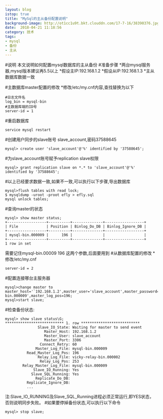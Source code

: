 ```yaml
---
layout: blog
istop: true
title: "MySql的主从备份配置说明"
background-image: http://ot1cc1u9t.bkt.clouddn.com/17-7-16/38390376.jpg
date:  2018-04-21 11:18:56
category: 技术
tags:
- mysql
- 备份
- 主从
---
```


#说明
本文说明如何配置mysql数据库的主从备份
#准备步骤
*两台mysql服务器,mysql版本建议再5.5以上
*假设主IP:192.168.1.2
*假设从IP:192.168.1.3
*主从数据库数据一致

#主数据库master配置的修改
*修改/etc/my.cnf内容,查找替换为以下
```
#日志文件名
log_bin = mysql-bin
#主数据库端的ID号
server-id = 1
```
#重启数据库
```
service mysql restart
```
#创建用户同步的slave账号 slave_account,密码37588645
```
mysql> create user 'slave_account'@'%' identified by '37588645';
```
#为slave_account账号赋予replication slave权限
```
mysql> grant replication slave on *.* to 'slave_account'@'%' identified by '37588645';
```
#以上已经要求数据一致,如果不一致,可以执行以下步骤,导出数据库
```
mysql>flush tables with read lock;
$ mysqldump -uroot -proot efly > efly.sql
mysql unlock tables;
```
#查询master的状态
```
mysql> show master status;  
+------------------+----------+--------------+------------------+  
| File             | Position | Binlog_Do_DB | Binlog_Ignore_DB |  
+------------------+----------+--------------+------------------+  
| mysql-bin.000009 |      196 |              |                  |  
+------------------+----------+--------------+------------------+  
1 row in set
```
需要记住mysql-bin.00009 196 这两个参数,后面要用到
#从数据库配置的修改
*修改/etc/my.cnf
```
server-id = 2
```
#配置连接哪台主服务器
```
mysql>change master to master_host='`192.168.1.2',master_user='slave_account',master_password='37588645',master_log_file='mysql-bin.000009',master_log_pos=196;
mysql>start slave;
```
#检查备份状态:
```
mysql> show slave status\G;
*************************** 1. row ***************************  
               Slave_IO_State: Waiting for master to send event  
                  Master_Host: 192.168.1.2  
                  Master_User: slave_account  
                  Master_Port: 3306  
                Connect_Retry: 60  
              Master_Log_File: mysql-bin.000009  
          Read_Master_Log_Pos: 196  
               Relay_Log_File: vicky-relay-bin.000002  
                Relay_Log_Pos: 253  
        Relay_Master_Log_File: mysql-bin.000009  
             Slave_IO_Running: Yes  
            Slave_SQL_Running: Yes  
              Replicate_Do_DB:  
          Replicate_Ignore_DB:  
          ...  
```
注:Slave_IO_RUNNING及Slave_SQL_Running进程必须正常运行,即YES状态，否则说明同步失败。
#如果要停掉备份状态,可以执行以下命令
```
mysql> stop slave;
```
